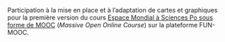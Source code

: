 Participation à la mise en place et à l’adaptation de cartes et graphiques pour la première version du cours [Espace Mondial à Sciences Po sous forme de MOOC](https://www.fun-mooc.fr/courses/SciencesPo/05001S02/Trimestre_1_2015/about) (*Massive Open Online Course*) sur la plateforme FUN-MOOC.